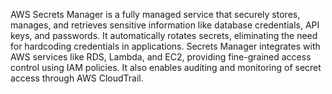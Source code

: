 AWS Secrets Manager is a fully managed service that securely stores, manages, and retrieves sensitive information like database credentials, API keys, and passwords. It automatically rotates secrets, eliminating the need for hardcoding credentials in applications. Secrets Manager integrates with AWS services like RDS, Lambda, and EC2, providing fine-grained access control using IAM policies. It also enables auditing and monitoring of secret access through AWS CloudTrail.
